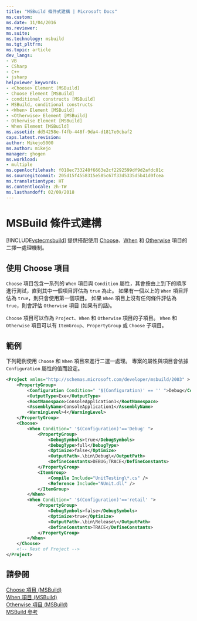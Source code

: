 ```yaml
---
title: "MSBuild 條件式建構 | Microsoft Docs"
ms.custom: 
ms.date: 11/04/2016
ms.reviewer: 
ms.suite: 
ms.technology: msbuild
ms.tgt_pltfrm: 
ms.topic: article
dev_langs:
- VB
- CSharp
- C++
- jsharp
helpviewer_keywords:
- <Choose> Element [MSBuild]
- Choose Element [MSBuild]
- conditional constructs [MSBuild]
- MSBuild, conditional constructs
- <When> Element [MSBuild]
- <Otherwise> Element [MSBuild]
- Otherwise Element [MSBuild]
- When Element [MSBuild]
ms.assetid: dd54258e-f4fb-448f-9da4-d1817e0cbaf2
caps.latest.revision: 
author: Mikejo5000
ms.author: mikejo
manager: ghogen
ms.workload:
- multiple
ms.openlocfilehash: f018ec733248f6663e2cf2292599df9d2afdc81c
ms.sourcegitcommit: 205d15f4558315e585c67f33d5335d5b41d0fcea
ms.translationtype: HT
ms.contentlocale: zh-TW
ms.lasthandoff: 02/09/2018
---
```

# <a name="msbuild-conditional-constructs"></a>MSBuild 條件式建構
[!INCLUDE[vstecmsbuild](../extensibility/internals/includes/vstecmsbuild_md.md)] 提供搭配使用 [Choose](../msbuild/choose-element-msbuild.md)、[When](../msbuild/when-element-msbuild.md) 和 [Otherwise](../msbuild/otherwise-element-msbuild.md) 項目的二擇一處理機制。  
  
## <a name="using-the-choose-element"></a>使用 Choose 項目  
 `Choose` 項目包含一系列的 `When` 項目與 `Condition` 屬性，其會按由上到下的順序進行測試，直到其中一個項目評估為 `true` 為止。 如果有一個以上的 `When` 項目評估為 `true`，則只會使用第一個項目。 如果 `When` 項目上沒有任何條件評估為 `true`，則會評估 `Otherwise` 項目 (如果有的話)。  
  
 `Choose` 項目可以作為 `Project`、`When` 和 `Otherwise` 項目的子項目。 `When` 和 `Otherwise` 項目可以有 `ItemGroup`、`PropertyGroup` 或 `Choose` 子項目。  
  
## <a name="example"></a>範例  
 下列範例使用 `Choose` 和 `When` 項目來進行二選一處理。 專案的屬性與項目會依據 `Configuration` 屬性的值而設定。  
  
```xml  
<Project xmlns="http://schemas.microsoft.com/developer/msbuild/2003" >  
    <PropertyGroup>  
        <Configuration Condition=" '$(Configuration)' == '' ">Debug</Configuration>  
        <OutputType>Exe</OutputType>  
        <RootNamespace>ConsoleApplication1</RootNamespace>  
        <AssemblyName>ConsoleApplication1</AssemblyName>  
        <WarningLevel>4</WarningLevel>  
    </PropertyGroup>  
    <Choose>  
        <When Condition=" '$(Configuration)'=='Debug' ">  
            <PropertyGroup>  
                <DebugSymbols>true</DebugSymbols>  
                <DebugType>full</DebugType>  
                <Optimize>false</Optimize>  
                <OutputPath>.\bin\Debug\</OutputPath>  
                <DefineConstants>DEBUG;TRACE</DefineConstants>  
            </PropertyGroup>  
            <ItemGroup>  
                <Compile Include="UnitTesting\*.cs" />  
                <Reference Include="NUnit.dll" />  
            </ItemGroup>  
        </When>  
        <When Condition=" '$(Configuration)'=='retail' ">  
            <PropertyGroup>  
                <DebugSymbols>false</DebugSymbols>  
                <Optimize>true</Optimize>  
                <OutputPath>.\bin\Release\</OutputPath>  
                <DefineConstants>TRACE</DefineConstants>  
            </PropertyGroup>  
        </When>  
    </Choose>  
    <!-- Rest of Project -->  
</Project>  
```  
  
## <a name="see-also"></a>請參閱  
 [Choose 項目 (MSBuild)](../msbuild/choose-element-msbuild.md)   
 [When 項目 (MSBuild)](../msbuild/when-element-msbuild.md)   
 [Otherwise 項目 (MSBuild)](../msbuild/otherwise-element-msbuild.md)   
 [MSBuild 參考](../msbuild/msbuild-reference.md)